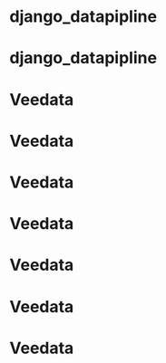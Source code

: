 # django_datapipline
# django_datapipline
# Veedata
# Veedata
# Veedata
# Veedata
# Veedata
# Veedata
# Veedata
